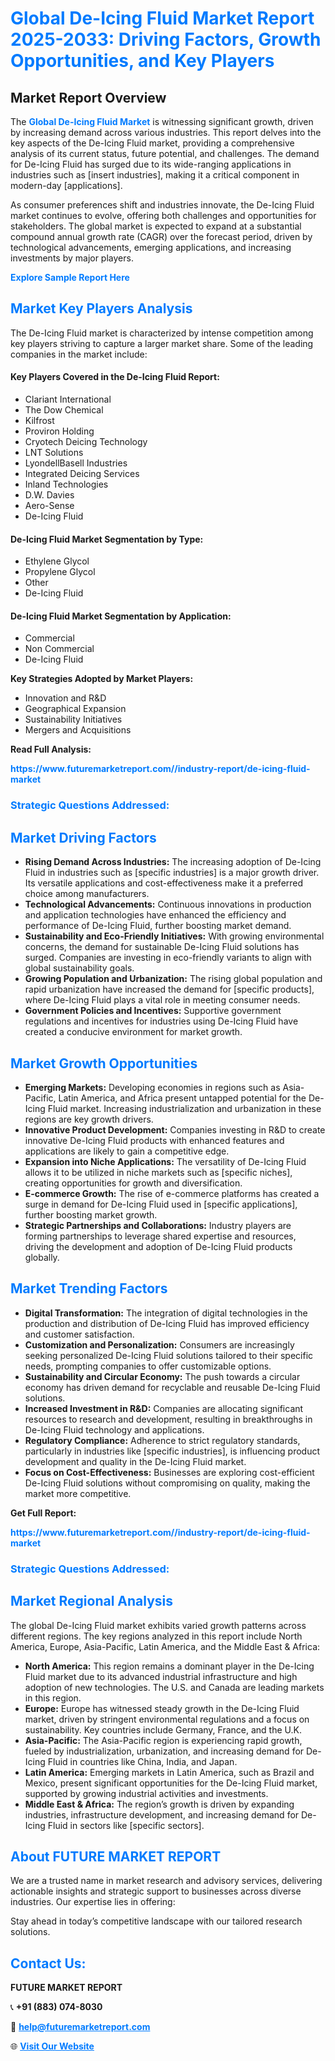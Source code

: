 <h1 style="color: #007BFF;">Global De-Icing Fluid Market Report 2025-2033: Driving Factors, Growth Opportunities, and Key Players</h1>

<section id="overview">
<h2>Market Report Overview</h2>
<p>The <a href="https://www.futuremarketreport.com//industry-report/de-icing-fluid-market" style="color: #007BFF; text-decoration: none;"><strong>Global De-Icing Fluid Market</strong></a> is witnessing significant growth, driven by increasing demand across various industries. This report delves into the key aspects of the De-Icing Fluid market, providing a comprehensive analysis of its current status, future potential, and challenges. The demand for De-Icing Fluid has surged due to its wide-ranging applications in industries such as [insert industries], making it a critical component in modern-day [applications].</p>
<p>As consumer preferences shift and industries innovate, the De-Icing Fluid market continues to evolve, offering both challenges and opportunities for stakeholders. The global market is expected to expand at a substantial compound annual growth rate (CAGR) over the forecast period, driven by technological advancements, emerging applications, and increasing investments by major players.</p>
</section>

<section id="overview">
<p><a href="https://www.futuremarketreport.com//request-sample/reportId=89357" style="color: #007BFF; text-decoration: none;"><strong>Explore Sample Report Here</strong></a></p>
</section>

<section id="key-players">
<h2 style="color: #007BFF;">Market Key Players Analysis</h2>
<p>The De-Icing Fluid market is characterized by intense competition among key players striving to capture a larger market share. Some of the leading companies in the market include:</p>
<h4>Key Players Covered in the De-Icing Fluid Report:</h4>
<ul><li>Clariant International</li><li>The Dow Chemical</li><li>Kilfrost</li><li>Proviron Holding</li><li>Cryotech Deicing Technology</li><li>LNT Solutions</li><li>LyondellBasell Industries</li><li>Integrated Deicing Services</li><li>Inland Technologies</li><li>D.W. Davies</li><li>Aero-Sense</li><li>De-Icing Fluid</li></ul>
<h4>De-Icing Fluid Market Segmentation by Type:</h4>
<ul><li>Ethylene Glycol</li><li>Propylene Glycol</li><li>Other</li><li>De-Icing Fluid</li></ul>

<h4>De-Icing Fluid Market Segmentation by Application:</h4>
<ul><li>Commercial</li><li>Non Commercial</li><li>De-Icing Fluid</li></ul>
<p><strong>Key Strategies Adopted by Market Players:</strong></p>
<ul>
<li>Innovation and R&D</li>
<li>Geographical Expansion</li>
<li>Sustainability Initiatives</li>
<li>Mergers and Acquisitions</li>
</ul>
</section>

<section>
<p><strong>Read Full Analysis: </strong></p><a href="https://www.futuremarketreport.com//industry-report/de-icing-fluid-market" style="color: #007BFF; text-decoration: none;"><strong>https://www.futuremarketreport.com//industry-report/de-icing-fluid-market</strong></a>
<h3 style="color: #007BFF;">Strategic Questions Addressed:</h3>
</section>

<section id="driving-factors">
<h2 style="color: #007BFF;">Market Driving Factors</h2>
<ul>
<li><strong>Rising Demand Across Industries:</strong> The increasing adoption of De-Icing Fluid in industries such as [specific industries] is a major growth driver. Its versatile applications and cost-effectiveness make it a preferred choice among manufacturers.</li>
<li><strong>Technological Advancements:</strong> Continuous innovations in production and application technologies have enhanced the efficiency and performance of De-Icing Fluid, further boosting market demand.</li>
<li><strong>Sustainability and Eco-Friendly Initiatives:</strong> With growing environmental concerns, the demand for sustainable De-Icing Fluid solutions has surged. Companies are investing in eco-friendly variants to align with global sustainability goals.</li>
<li><strong>Growing Population and Urbanization:</strong> The rising global population and rapid urbanization have increased the demand for [specific products], where De-Icing Fluid plays a vital role in meeting consumer needs.</li>
<li><strong>Government Policies and Incentives:</strong> Supportive government regulations and incentives for industries using De-Icing Fluid have created a conducive environment for market growth.</li>
</ul>
</section>

<section id="growth-opportunities">
<h2 style="color: #007BFF;">Market Growth Opportunities</h2>
<ul>
<li><strong>Emerging Markets:</strong> Developing economies in regions such as Asia-Pacific, Latin America, and Africa present untapped potential for the De-Icing Fluid market. Increasing industrialization and urbanization in these regions are key growth drivers.</li>
<li><strong>Innovative Product Development:</strong> Companies investing in R&D to create innovative De-Icing Fluid products with enhanced features and applications are likely to gain a competitive edge.</li>
<li><strong>Expansion into Niche Applications:</strong> The versatility of De-Icing Fluid allows it to be utilized in niche markets such as [specific niches], creating opportunities for growth and diversification.</li>
<li><strong>E-commerce Growth:</strong> The rise of e-commerce platforms has created a surge in demand for De-Icing Fluid used in [specific applications], further boosting market growth.</li>
<li><strong>Strategic Partnerships and Collaborations:</strong> Industry players are forming partnerships to leverage shared expertise and resources, driving the development and adoption of De-Icing Fluid products globally.</li>
</ul>
</section>

<section id="trending-factors">
<h2 style="color: #007BFF;">Market Trending Factors</h2>
<ul>
<li><strong>Digital Transformation:</strong> The integration of digital technologies in the production and distribution of De-Icing Fluid has improved efficiency and customer satisfaction.</li>
<li><strong>Customization and Personalization:</strong> Consumers are increasingly seeking personalized De-Icing Fluid solutions tailored to their specific needs, prompting companies to offer customizable options.</li>
<li><strong>Sustainability and Circular Economy:</strong> The push towards a circular economy has driven demand for recyclable and reusable De-Icing Fluid solutions.</li>
<li><strong>Increased Investment in R&D:</strong> Companies are allocating significant resources to research and development, resulting in breakthroughs in De-Icing Fluid technology and applications.</li>
<li><strong>Regulatory Compliance:</strong> Adherence to strict regulatory standards, particularly in industries like [specific industries], is influencing product development and quality in the De-Icing Fluid market.</li>
<li><strong>Focus on Cost-Effectiveness:</strong> Businesses are exploring cost-efficient De-Icing Fluid solutions without compromising on quality, making the market more competitive.</li>
</ul>
</section>

<section>
<p><strong>Get Full Report: </strong></p><a href="https://www.futuremarketreport.com//industry-report/de-icing-fluid-market" style="color: #007BFF; text-decoration: none;"><strong>https://www.futuremarketreport.com//industry-report/de-icing-fluid-market</strong></a>
<h3 style="color: #007BFF;">Strategic Questions Addressed:</h3>
</section>


<section id="regional-analysis">
<h2 style="color: #007BFF;">Market Regional Analysis</h2>
<p>The global De-Icing Fluid market exhibits varied growth patterns across different regions. The key regions analyzed in this report include North America, Europe, Asia-Pacific, Latin America, and the Middle East & Africa:</p>
<ul>
<li><strong>North America:</strong> This region remains a dominant player in the De-Icing Fluid market due to its advanced industrial infrastructure and high adoption of new technologies. The U.S. and Canada are leading markets in this region.</li>
<li><strong>Europe:</strong> Europe has witnessed steady growth in the De-Icing Fluid market, driven by stringent environmental regulations and a focus on sustainability. Key countries include Germany, France, and the U.K.</li>
<li><strong>Asia-Pacific:</strong> The Asia-Pacific region is experiencing rapid growth, fueled by industrialization, urbanization, and increasing demand for De-Icing Fluid in countries like China, India, and Japan.</li>
<li><strong>Latin America:</strong> Emerging markets in Latin America, such as Brazil and Mexico, present significant opportunities for the De-Icing Fluid market, supported by growing industrial activities and investments.</li>
<li><strong>Middle East & Africa:</strong> The region’s growth is driven by expanding industries, infrastructure development, and increasing demand for De-Icing Fluid in sectors like [specific sectors].</li>
</ul>
</section>

<footer>
<h2 style="color: #007BFF;">About FUTURE MARKET REPORT</h2>
<p>We are a trusted name in market research and advisory services, delivering actionable insights and strategic support to businesses across diverse industries. Our expertise lies in offering:</p>

<p>Stay ahead in today’s competitive landscape with our tailored research solutions.</p>

<h2 style="color: #007BFF;">Contact Us:</h2>
<p><strong>FUTURE MARKET REPORT</strong></p>
<p>📞 <strong>+91 (883) 074-8030</strong></p>
<p>📧 <strong><a href="mailto:help@futuremarketreport.com" style="color: #007BFF;">help@futuremarketreport.com</a></strong></p>
<p>🌐 <strong><a href="https://www.futuremarketreport.com/" style="color: #007BFF;">Visit Our Website</a></strong></p>
</footer>